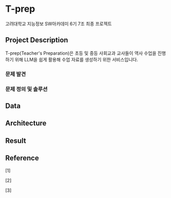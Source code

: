 # T-prep

고려대학교 지능정보 SW아카데미 6기 7조 최종 프로젝트
<!--
- 아이디어 경진대회 **우수상**(한국경제신문사장상)
-->
## Project Description

T-prep(Teacher's Preparation)은 초등 및 중등 사회교과 교사들이 역사 수업을 진행하기 위해 LLM을 쉽게 활용해 수업 자료를 생성하기 위한 서비스입니다.

### 문제 발견


### 문제 정의 및 솔루션



## Data


## Architecture


## Result


## Reference
[1]

[2]

[3]
